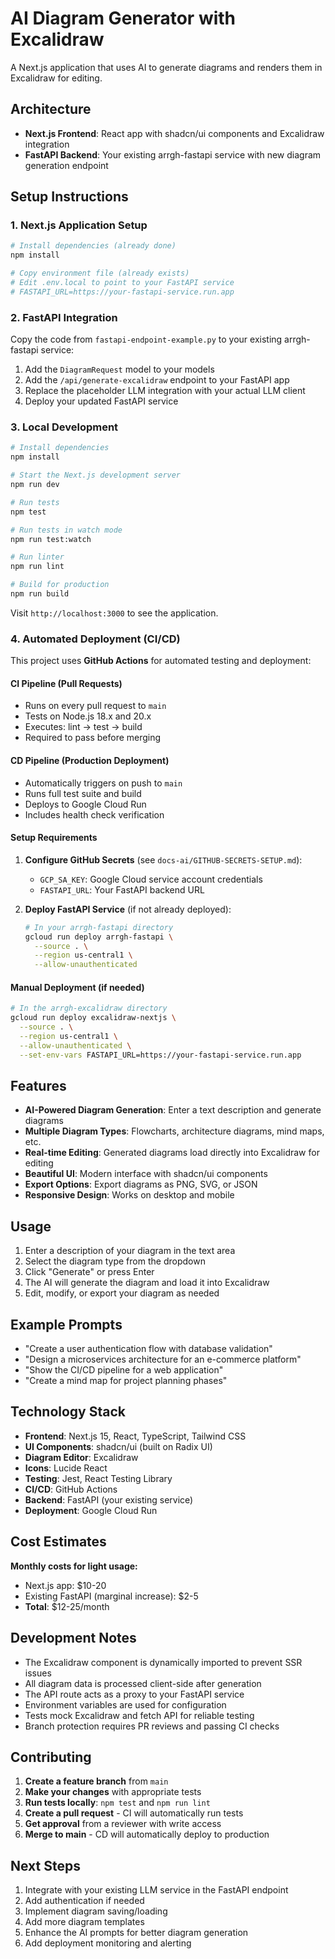 # AI Diagram Generator with Excalidraw

A Next.js application that uses AI to generate diagrams and renders them in Excalidraw for editing.

## Architecture

- **Next.js Frontend**: React app with shadcn/ui components and Excalidraw integration
- **FastAPI Backend**: Your existing arrgh-fastapi service with new diagram generation endpoint

## Setup Instructions

### 1. Next.js Application Setup

```bash
# Install dependencies (already done)
npm install

# Copy environment file (already exists)
# Edit .env.local to point to your FastAPI service
# FASTAPI_URL=https://your-fastapi-service.run.app
```

### 2. FastAPI Integration

Copy the code from `fastapi-endpoint-example.py` to your existing arrgh-fastapi service:

1. Add the `DiagramRequest` model to your models
2. Add the `/api/generate-excalidraw` endpoint to your FastAPI app
3. Replace the placeholder LLM integration with your actual LLM client
4. Deploy your updated FastAPI service

### 3. Local Development

```bash
# Install dependencies
npm install

# Start the Next.js development server
npm run dev

# Run tests
npm test

# Run tests in watch mode
npm run test:watch

# Run linter
npm run lint

# Build for production
npm run build
```

Visit `http://localhost:3000` to see the application.

### 4. Automated Deployment (CI/CD)

This project uses **GitHub Actions** for automated testing and deployment:

#### CI Pipeline (Pull Requests)
- Runs on every pull request to `main`
- Tests on Node.js 18.x and 20.x
- Executes: lint → test → build
- Required to pass before merging

#### CD Pipeline (Production Deployment)
- Automatically triggers on push to `main`
- Runs full test suite and build
- Deploys to Google Cloud Run
- Includes health check verification

#### Setup Requirements
1. **Configure GitHub Secrets** (see `docs-ai/GITHUB-SECRETS-SETUP.md`):
   - `GCP_SA_KEY`: Google Cloud service account credentials
   - `FASTAPI_URL`: Your FastAPI backend URL

2. **Deploy FastAPI Service** (if not already deployed):
   ```bash
   # In your arrgh-fastapi directory
   gcloud run deploy arrgh-fastapi \
     --source . \
     --region us-central1 \
     --allow-unauthenticated
   ```

#### Manual Deployment (if needed)

```bash
# In the arrgh-excalidraw directory
gcloud run deploy excalidraw-nextjs \
  --source . \
  --region us-central1 \
  --allow-unauthenticated \
  --set-env-vars FASTAPI_URL=https://your-fastapi-service.run.app
```

## Features

- **AI-Powered Diagram Generation**: Enter a text description and generate diagrams
- **Multiple Diagram Types**: Flowcharts, architecture diagrams, mind maps, etc.
- **Real-time Editing**: Generated diagrams load directly into Excalidraw for editing
- **Beautiful UI**: Modern interface with shadcn/ui components
- **Export Options**: Export diagrams as PNG, SVG, or JSON
- **Responsive Design**: Works on desktop and mobile

## Usage

1. Enter a description of your diagram in the text area
2. Select the diagram type from the dropdown
3. Click "Generate" or press Enter
4. The AI will generate the diagram and load it into Excalidraw
5. Edit, modify, or export your diagram as needed

## Example Prompts

- "Create a user authentication flow with database validation"
- "Design a microservices architecture for an e-commerce platform" 
- "Show the CI/CD pipeline for a web application"
- "Create a mind map for project planning phases"

## Technology Stack

- **Frontend**: Next.js 15, React, TypeScript, Tailwind CSS
- **UI Components**: shadcn/ui (built on Radix UI)
- **Diagram Editor**: Excalidraw
- **Icons**: Lucide React
- **Testing**: Jest, React Testing Library
- **CI/CD**: GitHub Actions
- **Backend**: FastAPI (your existing service)
- **Deployment**: Google Cloud Run

## Cost Estimates

**Monthly costs for light usage:**
- Next.js app: $10-20
- Existing FastAPI (marginal increase): $2-5
- **Total**: $12-25/month

## Development Notes

- The Excalidraw component is dynamically imported to prevent SSR issues
- All diagram data is processed client-side after generation
- The API route acts as a proxy to your FastAPI service
- Environment variables are used for configuration
- Tests mock Excalidraw and fetch API for reliable testing
- Branch protection requires PR reviews and passing CI checks

## Contributing

1. **Create a feature branch** from `main`
2. **Make your changes** with appropriate tests
3. **Run tests locally**: `npm test` and `npm run lint`
4. **Create a pull request** - CI will automatically run tests
5. **Get approval** from a reviewer with write access
6. **Merge to main** - CD will automatically deploy to production

## Next Steps

1. Integrate with your existing LLM service in the FastAPI endpoint
2. Add authentication if needed
3. Implement diagram saving/loading
4. Add more diagram templates
5. Enhance the AI prompts for better diagram generation
6. Add deployment monitoring and alerting